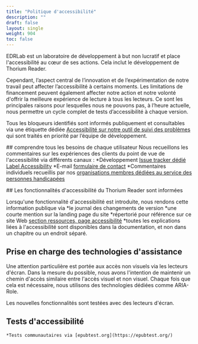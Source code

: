 ```yaml
---
title: "Politique d'accessibilité"
description: ""
draft: false
layout: single
weight: 904
toc: false
---
```

EDRLab est un laboratoire de développement à but non lucratif et place l'accessibilité au cœur de ses actions. Cela inclut le développement de Thorium Reader. 

Cependant, l’aspect central de l’innovation et de l’expérimentation de notre travail peut affecter l’accessibilité à certains moments. 
Les limitations de financement peuvent également affecter notre action et notre volonté d'offrir la meilleure expérience de lecture à tous les lecteurs.
Ce sont les principales raisons pour lesquelles nous ne pouvons pas, à l’heure actuelle, nous permettre un cycle complet de tests d’accessibilité à chaque version. 

Tous les bloqueurs identifiés sont informés publiquement et consultables via une étiquette dédiée [Accessibilité sur notre outil de suivi des problèmes](https://github.com/edrlab/thorium-reader/issues?q=is%3Aissue+is%3Aopen+label%3Aaccessibility) qui sont traités en priorité par l’équipe de développement. 

## comprendre tous les besoins de chaque utilisateur
Nous recueillons les commentaires sur les expériences des clients du point de vue de l'accessibilité via différents canaux : 
    *Développement [Issue tracker dédié Label Accessibility](https://github.com/edrlab/thorium-reader/issues?q=is%3Aissue+is%3Aopen+label%3Aaccessibility)
    *E-mail [formulaire de contact](https://www.edrlab.org/contact/)
*Commentaires individuels recueillis par nos [organisations membres dédiées au service des personnes handicapées](https://members.edrlab.org/categories/serving-persons-with-print-disabilities/) 

## Les fonctionnalités d'accessibilité du Thorium Reader sont informées

Lorsqu'une fonctionnalité d'accessibilité est introduite, nous rendons cette information publique via
*le journal des changements de version
*une courte mention sur la landing page du site
*répertorié pour référence sur ce site Web [section ressources, page accessibilité](../../400_ressources/300_accessibility)
*toutes les explications liées à l'accessibilité sont disponibles dans la documentation, et non dans un chapitre ou un endroit séparé.

## Prise en charge des technologies d'assistance

Une attention particulière est portée aux accès non visuels via les lecteurs d'écran.
Dans la mesure du possible, nous avons l'intention de maintenir un chemin d'accès similaire entre l'accès visuel et non visuel. Chaque fois que cela est nécessaire, nous utilisons des technologies dédiées comme ARIA-Role.

Les nouvelles fonctionnalités sont testées avec des lecteurs d'écran.

## Tests d'accessibilité

    *Tests communautaires via [epubtest.org](https://epubtest.org/)